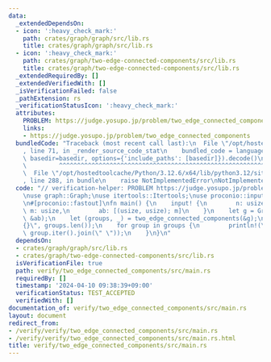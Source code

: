 ```yaml
---
data:
  _extendedDependsOn:
  - icon: ':heavy_check_mark:'
    path: crates/graph/graph/src/lib.rs
    title: crates/graph/graph/src/lib.rs
  - icon: ':heavy_check_mark:'
    path: crates/graph/two-edge-connected-components/src/lib.rs
    title: crates/graph/two-edge-connected-components/src/lib.rs
  _extendedRequiredBy: []
  _extendedVerifiedWith: []
  _isVerificationFailed: false
  _pathExtension: rs
  _verificationStatusIcon: ':heavy_check_mark:'
  attributes:
    PROBLEM: https://judge.yosupo.jp/problem/two_edge_connected_components
    links:
    - https://judge.yosupo.jp/problem/two_edge_connected_components
  bundledCode: "Traceback (most recent call last):\n  File \"/opt/hostedtoolcache/Python/3.12.6/x64/lib/python3.12/site-packages/onlinejudge_verify/documentation/build.py\"\
    , line 71, in _render_source_code_stat\n    bundled_code = language.bundle(stat.path,\
    \ basedir=basedir, options={'include_paths': [basedir]}).decode()\n          \
    \         ^^^^^^^^^^^^^^^^^^^^^^^^^^^^^^^^^^^^^^^^^^^^^^^^^^^^^^^^^^^^^^^^^^^^^^^^^^^^^^^^^\n\
    \  File \"/opt/hostedtoolcache/Python/3.12.6/x64/lib/python3.12/site-packages/onlinejudge_verify/languages/rust.py\"\
    , line 288, in bundle\n    raise NotImplementedError\nNotImplementedError\n"
  code: "// verification-helper: PROBLEM https://judge.yosupo.jp/problem/two_edge_connected_components\n\
    \nuse graph::Graph;\nuse itertools::Itertools;\nuse proconio::input;\nuse two_edge_connected_components::two_edge_connected_components;\n\
    \n#[proconio::fastout]\nfn main() {\n    input! {\n        n: usize,\n       \
    \ m: usize,\n        ab: [(usize, usize); m]\n    }\n    let g = Graph::from_unweighted_undirected_edges(n,\
    \ &ab);\n    let (groups, _) = two_edge_connected_components(&g);\n    println!(\"\
    {}\", groups.len());\n    for group in groups {\n        println!(\"{} {}\", group.len(),\
    \ group.iter().join(\" \"));\n    }\n}\n"
  dependsOn:
  - crates/graph/graph/src/lib.rs
  - crates/graph/two-edge-connected-components/src/lib.rs
  isVerificationFile: true
  path: verify/two_edge_connected_components/src/main.rs
  requiredBy: []
  timestamp: '2024-04-10 09:38:39+09:00'
  verificationStatus: TEST_ACCEPTED
  verifiedWith: []
documentation_of: verify/two_edge_connected_components/src/main.rs
layout: document
redirect_from:
- /verify/verify/two_edge_connected_components/src/main.rs
- /verify/verify/two_edge_connected_components/src/main.rs.html
title: verify/two_edge_connected_components/src/main.rs
---
```

